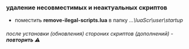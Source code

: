 ### удаление несовместимых и неактуальных скриптов

- поместить **remove-ilegal-scripts.lua** в папку _...\luaScr\user\startup_

###### _после установки (обновления) стороних скриптов (дополнений)_ - **повторить** :warning:

